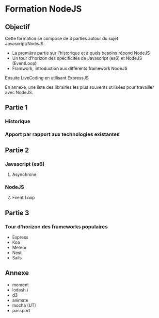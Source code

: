 # Formation NodeJS

## Objectif

Cette formation se compose de 3 parties autour du sujet Javascript/NodeJS.
- La première partie sur l'historique et à quels besoins répond NodeJS
- Un tour d'horizon des spécificités de Javascript (es6) et NodeJS (EventLoop)
- Framwork, introduction aux différents framework NodeJS


Ensuite LiveCoding en utilisant ExpressJS

En annexe, une liste des librairies les plus souvents utilisées pour travailler avec NodeJS.

## Partie 1

### Historique

### Apport par rapport aux technologies existantes


## Partie 2

### Javascript (es6)
1) Asynchrone


### NodeJS
2) Event Loop

## Partie 3

### Tour d'horizon des frameworks populaires
- Express
- Koa
- Meteor
- Nest
- Sails


## Annexe

- moment
- lodash / 
- d3
- animate
- mocha (UT)
- passport



